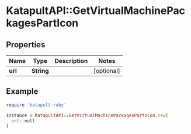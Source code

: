 # KatapultAPI::GetVirtualMachinePackagesPartIcon

## Properties

| Name | Type | Description | Notes |
| ---- | ---- | ----------- | ----- |
| **url** | **String** |  | [optional] |

## Example

```ruby
require 'katapult-ruby'

instance = KatapultAPI::GetVirtualMachinePackagesPartIcon.new(
  url: null
)
```


